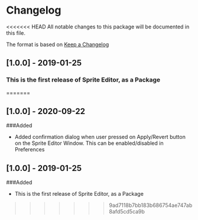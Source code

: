 # Changelog
<<<<<<< HEAD
All notable changes to this package will be documented in this file.

The format is based on [Keep a Changelog](http://keepachangelog.com/en/1.0.0/)

## [1.0.0] - 2019-01-25
### This is the first release of Sprite Editor, as a Package
=======

## [1.0.0] - 2020-09-22
###Added
- Added confirmation dialog when user pressed on Apply/Revert button on the Sprite Editor Window. This can be enabled/disabled in Preferences

## [1.0.0] - 2019-01-25
###Added
- This is the first release of Sprite Editor, as a Package
>>>>>>> 9ad7118b7bb183b686754ae747ab8afd5cd5ca9b

